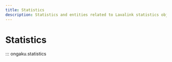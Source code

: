 ```yaml
---
title: Statistics
description: Statistics and entities related to Lavalink statistics objects.
---
```


# Statistics

::: ongaku.statistics